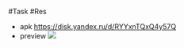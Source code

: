 #Task
#Res
- apk
https://disk.yandex.ru/d/RYYxnTQxQ4y57Q
- preview
![](./Screen_Recording_20231103-100151_LABA1_compose.gif)

